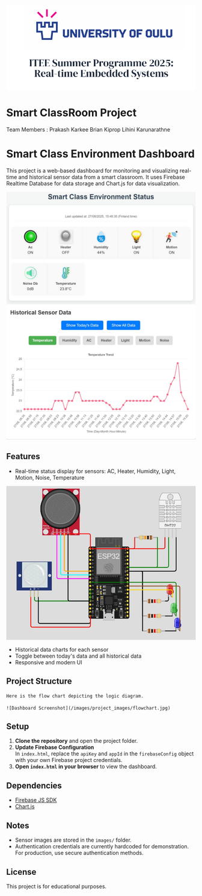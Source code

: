 ![Dashboard Screenshot](/images/project_images/summer_programmer.png)


# Smart ClassRoom Project
 Team Members : 
      Prakash Karkee
      Brian Kiprop
      Lihini Karunarathne


# Smart Class Environment Dashboard

This project is a web-based dashboard for monitoring and visualizing real-time and historical sensor data from a smart classroom. It uses Firebase Realtime Database for data storage and Chart.js for data visualization.

![Dashboard Screenshot](/images/project_images/dashboard.jpg)
![Dashboard Screenshot](/images/project_images/chart_info.jpg)


## Features

- Real-time status display for sensors: AC, Heater, Humidity, Light, Motion, Noise, Temperature

![Dashboard Screenshot](/images/project_images/schematic_diagram.jpg)

- Historical data charts for each sensor
- Toggle between today's data and all historical data
- Responsive and modern UI

## Project Structure

```
Here is the flow chart depicting the logic diagram. 

![Dashboard Screenshot](/images/project_images/flowchart.jpg)

```

## Setup

1. **Clone the repository** and open the project folder.
2. **Update Firebase Configuration**  
   In `index.html`, replace the `apiKey` and `appId` in the `firebaseConfig` object with your own Firebase project credentials.
3. **Open `index.html` in your browser** to view the dashboard.

## Dependencies

- [Firebase JS SDK](https://firebase.google.com/docs/web/setup)
- [Chart.js](https://www.chartjs.org/)

## Notes

- Sensor images are stored in the `images/` folder.
- Authentication credentials are currently hardcoded for demonstration. For production, use secure authentication methods.

## License

This project is for educational purposes.